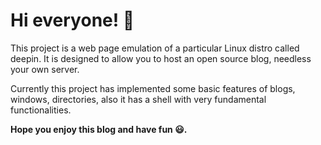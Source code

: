 # Hi everyone! 👋

This project is a web page emulation of a particular Linux distro called deepin. It is designed to allow you to host an open source blog, needless your own server.

Currently this project has implemented some basic features of blogs, windows, directories, also it has a shell with very fundamental functionalities.

**Hope you enjoy this blog and have fun 😃.**
